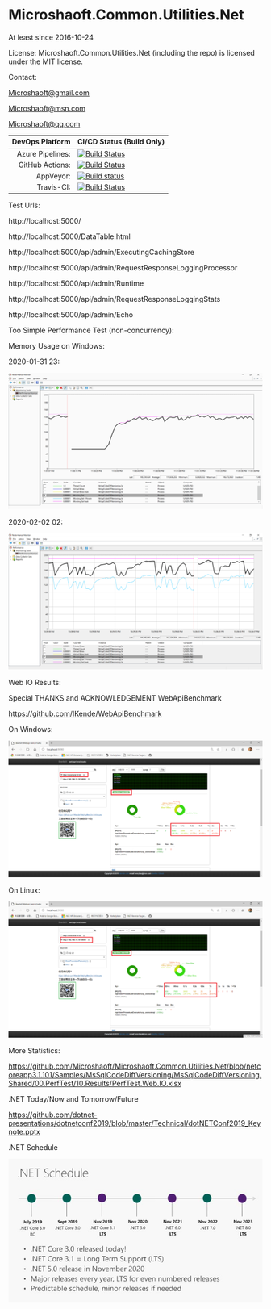 # Microshaoft.Common.Utilities.Net

At least since 2016-10-24

License:
Microshaoft.Common.Utilities.Net (including the repo) is licensed under the MIT license.

Contact:

  Microshaoft@gmail.com

  Microshaoft@msn.com
  
  Microshaoft@qq.com

|	DevOps Platform 	|	CI/CD Status (Build Only)	                                                                                                                                                                                                                                        |
| ----:	| ----	|
|	Azure Pipelines:	| [![Build Status](https://dev.azure.com/Microshaoft/Microshaoft.Common.Utilities.Net-GitHub/_apis/build/status/Microshaoft.Microshaoft.Common.Utilities.Net)](https://dev.azure.com/Microshaoft/Microshaoft.Common.Utilities.Net-GitHub/_build)	                    |
|	GitHub Actions:		| [![Build Status](https://img.shields.io/endpoint.svg?url=https%3A%2F%2Factions-badge.atrox.dev%2FMicroshaoft%2FMicroshaoft.Common.Utilities.Net%2Fbadge&style=flat)](https://actions-badge.atrox.dev/Microshaoft/Microshaoft.Common.Utilities.Net/goto)				|
|	AppVeyor:			| [![Build status](https://ci.appveyor.com/api/projects/status/hqadv42ifvc1nss6?svg=true)](https://ci.appveyor.com/project/Microshaoft/microshaoft-common-utilities-net)																							    |
|	Travis-CI:			| [![Build Status](https://travis-ci.org/Microshaoft/Microshaoft.Common.Utilities.Net.svg?branch=master)](https://travis-ci.org/Microshaoft/Microshaoft.Common.Utilities.Net)																							|


Test Urls:

http://localhost:5000/

http://localhost:5000/DataTable.html

http://localhost:5000/api/admin/ExecutingCachingStore

http://localhost:5000/api/admin/RequestResponseLoggingProcessor

http://localhost:5000/api/admin/Runtime

http://localhost:5000/api/admin/RequestResponseLoggingStats

http://localhost:5000/api/admin/Echo


Too Simple Performance Test (non-concurrency):

Memory Usage on Windows:

2020-01-31 23:

![Image](Samples/MsSqlCodeDiffVersioning/MsSqlCodeDiffVersioning.Shared/00.PerfTest/10.Results/PerfTest.on.Windows.Memory.Usage.2020-01-31.small.png)

2020-02-02 02:

![Image](Samples/MsSqlCodeDiffVersioning/MsSqlCodeDiffVersioning.Shared/00.PerfTest/10.Results/PerfTest.on.Windows.Memory.Usage.2020-02-02.02-40.png)


Web IO Results:

Special THANKS and ACKNOWLEDGEMENT WebApiBenchmark

https://github.com/IKende/WebApiBenchmark

On Windows:

![Image](Samples/MsSqlCodeDiffVersioning/MsSqlCodeDiffVersioning.Shared/00.PerfTest/10.Results/PerfTest.on.Windows.Web.IO.2020-02-02.02-40.png)

On Linux:

![Image](Samples/MsSqlCodeDiffVersioning/MsSqlCodeDiffVersioning.Shared/00.PerfTest/10.Results/PerfTest.on.Linux.Web.IO.2020-02-02.02-40.png)

More Statistics:

https://github.com/Microshaoft/Microshaoft.Common.Utilities.Net/blob/netcoreapp3.1.101/Samples/MsSqlCodeDiffVersioning/MsSqlCodeDiffVersioning.Shared/00.PerfTest/10.Results/PerfTest.Web.IO.xlsx

.NET Today/Now and Tomorrow/Future

https://github.com/dotnet-presentations/dotnetconf2019/blob/master/Technical/dotNETConf2019_Keynote.pptx

.NET Schedule

![Image](dotNET.Schedule.2019.Small.jpg)

